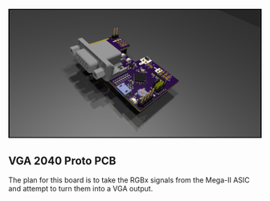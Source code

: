 ![3d render of vga prototype board](/images/gd-vga-pico-proto-pcb-rev1.jpg)

## VGA 2040 Proto PCB
The plan for this board is to take the RGBx signals from the Mega-II ASIC and attempt to turn them into a VGA output.